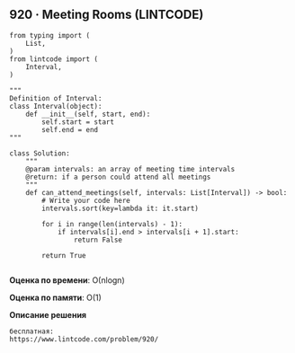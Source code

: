 ## 920 · Meeting Rooms (LINTCODE)

```
from typing import (
    List,
)
from lintcode import (
    Interval,
)

"""
Definition of Interval:
class Interval(object):
    def __init__(self, start, end):
        self.start = start
        self.end = end
"""

class Solution:
    """
    @param intervals: an array of meeting time intervals
    @return: if a person could attend all meetings
    """
    def can_attend_meetings(self, intervals: List[Interval]) -> bool:
        # Write your code here
        intervals.sort(key=lambda it: it.start)

        for i in range(len(intervals) - 1):
            if intervals[i].end > intervals[i + 1].start:
                return False

        return True


```

**Оценка по времени**: О(nlogn)


**Оценка по памяти**: О(1)


**Описание решения**
```
бесплатная:
https://www.lintcode.com/problem/920/




```